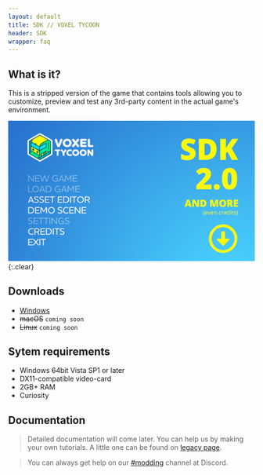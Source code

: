 ```yaml
---
layout: default
title: SDK // VOXEL TYCOON
header: SDK
wrapper: faq
---
```


<style>
a
</style>

## What is it?

This is a stripped version of the game that contains tools allowing you to customize, preview and test any 3rd-party content in the actual game's environment.

[![](/assets/sdk/sdk2.png)](/sdk#downloads){:.clear}

## Downloads

* [Windows](https://github.com/andrewpey/vtland/releases/download/test/VoxelTycoon.zip)
* ~~macOS~~ `coming soon`
* ~~Linux~~ `coming soon`

## Sytem requirements

* Windows 64bit Vista SP1 or later
* DX11-compatible video-card
* 2GB+ RAM
* Curiosity

## Documentation

> Detailed documentation will come later. You can help us by making your own tutorials. A little one can be found on [legacy page](/sdk_legacy).

> You can always get help on our [#modding](https://discord.gg/dXBmWRr) channel at Discord.